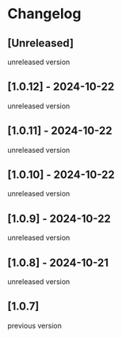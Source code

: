 # Changelog

## [Unreleased]

unreleased version

## [1.0.12] - 2024-10-22

unreleased version

## [1.0.11] - 2024-10-22

unreleased version

## [1.0.10] - 2024-10-22

unreleased version

## [1.0.9] - 2024-10-22

unreleased version

## [1.0.8] - 2024-10-21

unreleased version

## [1.0.7]

previous version
